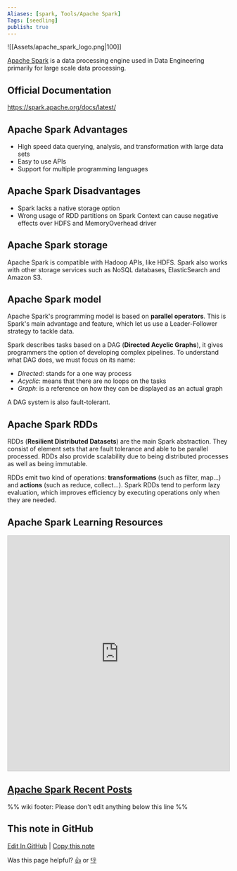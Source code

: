 ```yaml
---
Aliases: [spark, Tools/Apache Spark]
Tags: [seedling]
publish: true
---
```


![[Assets/apache_spark_logo.png|100]]

[Apache Spark](https://spark.apache.org/) is a data processing engine used in Data Engineering primarily for large scale data processing.

## Official Documentation

https://spark.apache.org/docs/latest/

## Apache Spark Advantages

- High speed data querying, analysis, and transformation with large data sets
- Easy to use APIs
- Support for multiple programming languages

## Apache Spark Disadvantages

- Spark lacks a native storage option
- Wrong usage of RDD partitions on Spark Context can cause negative effects over HDFS and MemoryOverhead driver

## Apache Spark storage

Apache Spark is compatible with Hadoop APIs, like HDFS. Spark also works with other storage services such as NoSQL databases, ElasticSearch and Amazon S3.

## Apache Spark model

Apache Spark's programming model is based on **parallel operators**. This is Spark's main advantage and feature, which let us use a Leader-Follower strategy to tackle data.

Spark describes tasks based on a DAG (**Directed Acyclic Graphs**), it gives programmers the option of developing complex pipelines. To understand what DAG does, we must focus on its name:

- *Directed*: stands for a one way process
- *Acyclic*: means that there are no loops on the tasks
- *Graph*: is a reference on how they can be displayed as an actual graph

A DAG system is also fault-tolerant.

## Apache Spark RDDs

RDDs (**Resilient Distributed Datasets**) are the main Spark abstraction. They consist of element sets that are fault tolerance and able to be parallel processed. RDDs also provide scalability due to being distributed processes as well as being immutable. 

RDDs emit two kind of operations: **transformations** (such as filter, map...) and **actions** (such as reduce, collect...). Spark RDDs tend to perform lazy evaluation, which improves efficiency by executing operations only when they are needed.

## Apache Spark Learning Resources

<iframe class="airtable-embed" src="https://airtable.com/embed/shrTqJieLqrOr9xSv?backgroundColor=blue&viewControls=on" frameborder="0" onmousewheel="" width="100%" height="533" style="background: transparent; border: 1px solid #ccc;"></iframe>

## [Apache Spark Recent Posts](https://www.reddit.com/r/dataengineering/search/?q=Apache%20Spark&restrict_sr=1&sr_nsfw=)

%% wiki footer: Please don't edit anything below this line %%

## This note in GitHub

<span class="git-footer">[Edit In GitHub](https://github.dev/data-engineering-community/data-engineering-wiki/blob/main/Tools/Data%20Processing/Apache%20Spark.md "git-hub-edit-note") | [Copy this note](https://raw.githubusercontent.com/data-engineering-community/data-engineering-wiki/main/Tools/Data%20Processing/Apache%20Spark.md "git-hub-copy-note")</span>

<span class="git-footer">Was this page helpful?
[👍](https://tally.so/r/mOaxjk?rating=Yes&url=https://dataengineering.wiki/Tools/Data%20Processing/Apache%20Spark) or [👎](https://tally.so/r/mOaxjk?rating=No&url=https://dataengineering.wiki/Tools/Data%20Processing/Apache%20Spark)</span>
